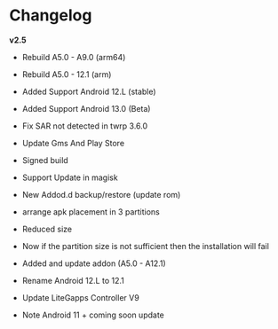 # Changelog
 
**v2.5**
- Rebuild A5.0 - A9.0 (arm64)
- Rebuild A5.0 - 12.1 (arm)
- Added Support Android 12.L (stable)
- Added Support Android 13.0 (Beta)
- Fix SAR not detected in twrp 3.6.0
- Update Gms And Play Store
- Signed build
- Support Update in magisk
- New Addod.d backup/restore (update rom)
- arrange apk placement in 3 partitions
- Reduced size
- Now if the partition size is not sufficient then the installation will fail
- Added and update addon (A5.0 - A12.1)
- Rename Android 12.L to 12.1
- Update LiteGapps Controller V9

- Note Android 11 + coming soon update

